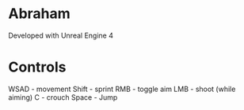 # Abraham

Developed with Unreal Engine 4

# Controls
WSAD - movement 
Shift - sprint
RMB - toggle aim
LMB - shoot (while aiming)
C - crouch 
Space - Jump

